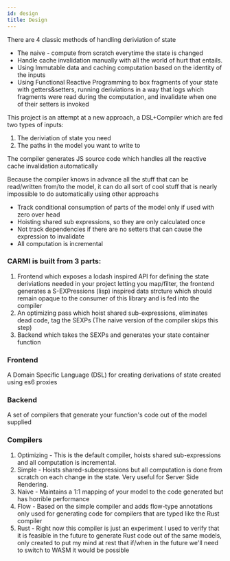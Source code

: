 ```yaml
---
id: design
title: Design
---
```


There are 4 classic methods of handling deriviation of state

- The naive - compute from scratch everytime the state is changed
- Handle cache invalidation manually with all the world of hurt that entails.
- Using Immutable data and caching computation based on the identity of the inputs
- Using Functional Reactive Programming to box fragments of your state with getters&setters, running deriviations in a
  way that logs which fragments were read during the computation, and invalidate when one of their setters is invoked

This project is an attempt at a new approach, a DSL+Compiler which are fed two types of inputs:

1.  The deriviation of state you need
2.  The paths in the model you want to write to

The compiler generates JS source code which handles all the reactive cache invalidation automatically

Because the compiler knows in advance all the stuff that can be read/written from/to the model, it can do all sort of
cool stuff that is nearly impossible to do automatically using other approachs

- Track conditional consumption of parts of the model only if used with zero over head
- Hoisting shared sub expressions, so they are only calculated once
- Not track dependencies if there are no setters that can cause the expression to invalidate
- All computation is incremental

### CARMI is built from 3 parts:

1.  Frontend which exposes a lodash inspired API for defining the state deriviations needed in your project letting you
    map/filter, the frontend generates a S-EXPressions (lisp) inspired data strcture which should remain opaque to the
    consumer of this library and is fed into the compiler
2.  An optimizing pass which hoist shared sub-expressions, eliminates dead code, tag the SEXPs (The naive version of the
    compiler skips this step)
3.  Backend which takes the SEXPs and generates your state container function

### Frontend

A Domain Specific Language (DSL) for creating derivations of state created using es6 proxies

### Backend

A set of compilers that generate your function's code out of the model supplied

### Compilers

1.  Optimizing - This is the default compiler, hoists shared sub-expressions and all computation is incremental.
2.  Simple - Hoists shared-subexpressions but all computation is done from scratch on each change in the state. Very
    useful for Server Side Rendering.
3.  Naive - Maintains a 1:1 mapping of your model to the code generated but has horrible performance
4.  Flow - Based on the simple compiler and adds flow-type annotations only used for generating code for compilers that
    are typed like the Rust compiler
5.  Rust - Right now this compiler is just an experiment I used to verify that it is feasible in the future to generate
    Rust code out of the same models, only created to put my mind at rest that if/when in the future we'll need to
    switch to WASM it would be possible

